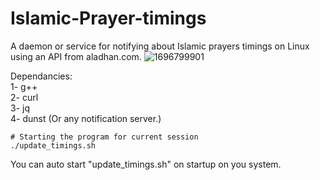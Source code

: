 # Islamic-Prayer-timings
A daemon or service for notifying about Islamic prayers timings on Linux using an API from aladhan.com.
![1696799901](https://github.com/abdalrahmanshaban0/Islamic-Prayer-timings/assets/126330281/709c0a8e-2a14-4dee-a5ce-22f3970d23e1)

Dependancies:<br>
1- g++<br>
2- curl<br>
3- jq<br>
4- dunst (Or any notification server.)<br>

```shell
# Starting the program for current session
./update_timings.sh
```

You can auto start "update_timings.sh" on startup on you system.
